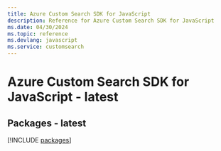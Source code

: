 ```yaml
---
title: Azure Custom Search SDK for JavaScript
description: Reference for Azure Custom Search SDK for JavaScript
ms.date: 04/30/2024
ms.topic: reference
ms.devlang: javascript
ms.service: customsearch
---
```

# Azure Custom Search SDK for JavaScript - latest
## Packages - latest
[!INCLUDE [packages](custom-search-index.md)]